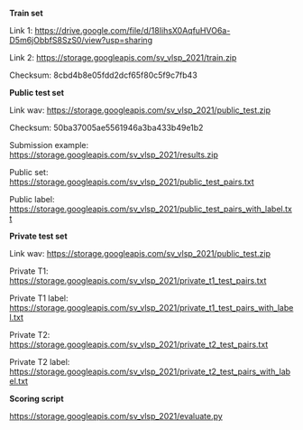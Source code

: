 **Train set**

Link 1: https://drive.google.com/file/d/18IihsX0AqfuHVO6a-D5m6jObbfS8SzS0/view?usp=sharing

Link 2: https://storage.googleapis.com/sv_vlsp_2021/train.zip

Checksum: 8cbd4b8e05fdd2dcf65f80c5f9c7fb43


**Public test set**

Link wav: https://storage.googleapis.com/sv_vlsp_2021/public_test.zip

Checksum: 50ba37005ae5561946a3ba433b49e1b2

Submission example: https://storage.googleapis.com/sv_vlsp_2021/results.zip

Public set: https://storage.googleapis.com/sv_vlsp_2021/public_test_pairs.txt

Public label: https://storage.googleapis.com/sv_vlsp_2021/public_test_pairs_with_label.txt


**Private test set**

Link wav: https://storage.googleapis.com/sv_vlsp_2021/public_test.zip

Private T1: https://storage.googleapis.com/sv_vlsp_2021/private_t1_test_pairs.txt

Private T1 label: https://storage.googleapis.com/sv_vlsp_2021/private_t1_test_pairs_with_label.txt

Private T2: https://storage.googleapis.com/sv_vlsp_2021/private_t2_test_pairs.txt

Private T2 label: https://storage.googleapis.com/sv_vlsp_2021/private_t2_test_pairs_with_label.txt

**Scoring script**

https://storage.googleapis.com/sv_vlsp_2021/evaluate.py
